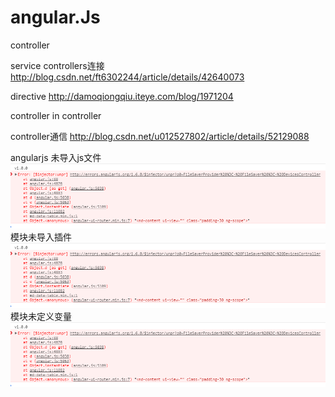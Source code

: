 # angular.Js

controller

service controllers连接 
http://blog.csdn.net/ft6302244/article/details/42640073

directive
http://damoqiongqiu.iteye.com/blog/1971204

controller in controller

controller通信
http://blog.csdn.net/u012527802/article/details/52129088

angularjs
未导入js文件
![image](https://github.com/0wanglei0/angularJs/blob/master/%E5%BE%AE%E4%BF%A1%E5%9B%BE%E7%89%87_20180130153458.png)
模块未导入插件
![image](https://github.com/0wanglei0/angularJs/blob/master/%E5%BE%AE%E4%BF%A1%E5%9B%BE%E7%89%87_20180130153458.png)
模块未定义变量
![image](https://github.com/0wanglei0/angularJs/blob/master/%E5%BE%AE%E4%BF%A1%E5%9B%BE%E7%89%87_20180130153458.png)
